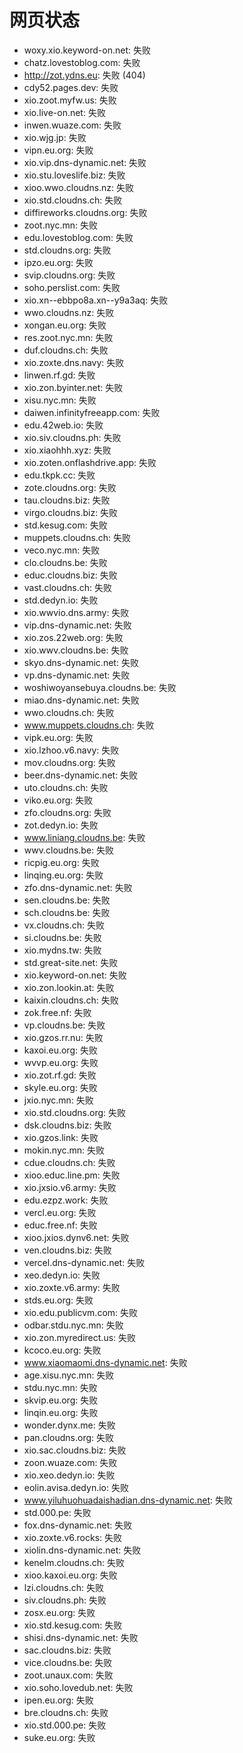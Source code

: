 # 网页状态
- woxy.xio.keyword-on.net: 失败
- chatz.lovestoblog.com: 失败
- http://zot.ydns.eu: 失败 (404)
- cdy52.pages.dev: 失败
- xio.zoot.myfw.us: 失败
- xio.live-on.net: 失败
- inwen.wuaze.com: 失败
- xio.wjg.jp: 失败
- vipn.eu.org: 失败
- xio.vip.dns-dynamic.net: 失败
- xio.stu.loveslife.biz: 失败
- xioo.wwo.cloudns.nz: 失败
- xio.std.cloudns.ch: 失败
- diffireworks.cloudns.org: 失败
- zoot.nyc.mn: 失败
- edu.lovestoblog.com: 失败
- std.cloudns.org: 失败
- ipzo.eu.org: 失败
- svip.cloudns.org: 失败
- soho.perslist.com: 失败
- xio.xn--ebbpo8a.xn--y9a3aq: 失败
- wwo.cloudns.nz: 失败
- xongan.eu.org: 失败
- res.zoot.nyc.mn: 失败
- duf.cloudns.ch: 失败
- xio.zoxte.dns.navy: 失败
- linwen.rf.gd: 失败
- xio.zon.byinter.net: 失败
- xisu.nyc.mn: 失败
- daiwen.infinityfreeapp.com: 失败
- edu.42web.io: 失败
- xio.siv.cloudns.ph: 失败
- xio.xiaohhh.xyz: 失败
- xio.zoten.onflashdrive.app: 失败
- edu.tkpk.cc: 失败
- zote.cloudns.org: 失败
- tau.cloudns.biz: 失败
- virgo.cloudns.biz: 失败
- std.kesug.com: 失败
- muppets.cloudns.ch: 失败
- veco.nyc.mn: 失败
- clo.cloudns.be: 失败
- educ.cloudns.biz: 失败
- vast.cloudns.ch: 失败
- std.dedyn.io: 失败
- xio.wwvio.dns.army: 失败
- vip.dns-dynamic.net: 失败
- xio.zos.22web.org: 失败
- xio.wwv.cloudns.be: 失败
- skyo.dns-dynamic.net: 失败
- vp.dns-dynamic.net: 失败
- woshiwoyansebuya.cloudns.be: 失败
- miao.dns-dynamic.net: 失败
- wwo.cloudns.ch: 失败
- www.muppets.cloudns.ch: 失败
- vipk.eu.org: 失败
- xio.lzhoo.v6.navy: 失败
- mov.cloudns.org: 失败
- beer.dns-dynamic.net: 失败
- uto.cloudns.ch: 失败
- viko.eu.org: 失败
- zfo.cloudns.org: 失败
- zot.dedyn.io: 失败
- www.liniang.cloudns.be: 失败
- wwv.cloudns.be: 失败
- ricpig.eu.org: 失败
- linqing.eu.org: 失败
- zfo.dns-dynamic.net: 失败
- sen.cloudns.be: 失败
- sch.cloudns.be: 失败
- vx.cloudns.ch: 失败
- si.cloudns.be: 失败
- xio.mydns.tw: 失败
- std.great-site.net: 失败
- xio.keyword-on.net: 失败
- xio.zon.lookin.at: 失败
- kaixin.cloudns.ch: 失败
- zok.free.nf: 失败
- vp.cloudns.be: 失败
- xio.gzos.rr.nu: 失败
- kaxoi.eu.org: 失败
- wvvp.eu.org: 失败
- xio.zot.rf.gd: 失败
- skyle.eu.org: 失败
- jxio.nyc.mn: 失败
- xio.std.cloudns.org: 失败
- dsk.cloudns.biz: 失败
- xio.gzos.link: 失败
- mokin.nyc.mn: 失败
- cdue.cloudns.ch: 失败
- xioo.educ.line.pm: 失败
- xio.jxsio.v6.army: 失败
- edu.ezpz.work: 失败
- vercl.eu.org: 失败
- educ.free.nf: 失败
- xioo.jxios.dynv6.net: 失败
- ven.cloudns.biz: 失败
- vercel.dns-dynamic.net: 失败
- xeo.dedyn.io: 失败
- xio.zoxte.v6.army: 失败
- stds.eu.org: 失败
- xio.edu.publicvm.com: 失败
- odbar.stdu.nyc.mn: 失败
- xio.zon.myredirect.us: 失败
- kcoco.eu.org: 失败
- www.xiaomaomi.dns-dynamic.net: 失败
- age.xisu.nyc.mn: 失败
- stdu.nyc.mn: 失败
- skvip.eu.org: 失败
- linqin.eu.org: 失败
- wonder.dynx.me: 失败
- pan.cloudns.org: 失败
- xio.sac.cloudns.biz: 失败
- zoon.wuaze.com: 失败
- xio.xeo.dedyn.io: 失败
- eolin.avisa.dedyn.io: 失败
- www.yiluhuohuadaishadian.dns-dynamic.net: 失败
- std.000.pe: 失败
- fox.dns-dynamic.net: 失败
- xio.zoxte.v6.rocks: 失败
- xiolin.dns-dynamic.net: 失败
- kenelm.cloudns.ch: 失败
- xioo.kaxoi.eu.org: 失败
- lzi.cloudns.ch: 失败
- siv.cloudns.ph: 失败
- zosx.eu.org: 失败
- xio.std.kesug.com: 失败
- shisi.dns-dynamic.net: 失败
- sac.cloudns.biz: 失败
- vice.cloudns.be: 失败
- zoot.unaux.com: 失败
- xio.soho.lovedub.net: 失败
- ipen.eu.org: 失败
- bre.cloudns.ch: 失败
- xio.std.000.pe: 失败
- suke.eu.org: 失败
